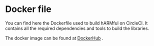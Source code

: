 # Docker file
You can find here the Dockerfile used to build hARMful on CircleCI. It contains all the required dependencies and tools to build the libraries.

The docker image can be found at [DockerHub](https://hub.docker.com/r/dcarlus/harmful0.0.1) .
